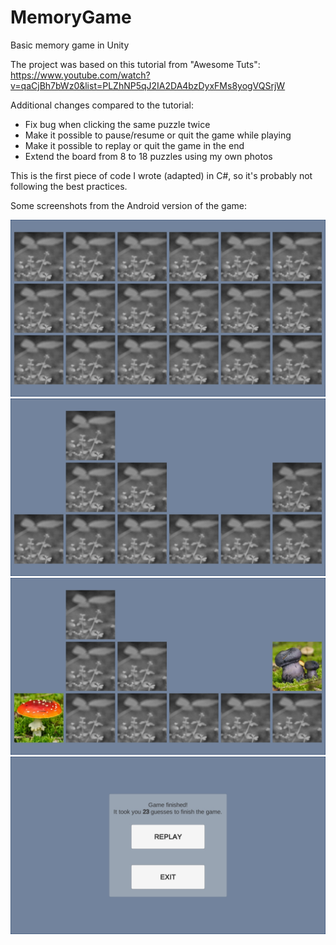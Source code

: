 # MemoryGame
Basic memory game in Unity

The project was based on this tutorial from "Awesome Tuts": https://www.youtube.com/watch?v=qaCjBh7bWz0&list=PLZhNP5qJ2IA2DA4bzDyxFMs8yogVQSrjW

Additional changes compared to the tutorial:
  * Fix bug when clicking the same puzzle twice
  * Make it possible to pause/resume or quit the game while playing
  * Make it possible to replay or quit the game in the end
  * Extend the board from 8 to 18 puzzles using my own photos

This is the first piece of code I wrote (adapted) in C#, so it's probably not following the best practices.

Some screenshots from the Android version of the game:

![alt text](screenshot1.jpg "Starting the Game")
![alt text](screenshot2.jpg "In the Middle of the Game")
![alt text](screenshot3.jpg "In the Middle of the Game with two Puzzles Facing Upwards")
![alt text](screenshot4.jpg "The Dialog Panel at the End of the Game")
